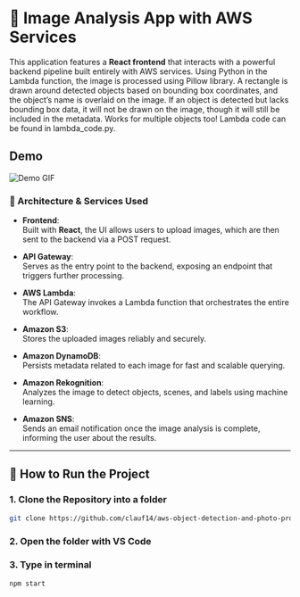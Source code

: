 # 📸 Image Analysis App with AWS Services

This application features a **React frontend** that interacts with a powerful backend pipeline built entirely with AWS services. Using Python in the Lambda function, the image is processed using Pillow library. A rectangle is drawn around detected objects based on bounding box coordinates, and the object’s name is overlaid on the image. If an object is detected but lacks bounding box data, it will not be drawn on the 
image, though it will still be included in the metadata. Works for multiple objects too! Lambda code can be found in lambda_code.py.

## Demo
![Demo GIF](https://github.com/clauf14/aws-object-detection-and-photo-processing-app/raw/main/2025-05-1610-54-32-ezgif.com-video-to-gif-converter.gif)

### 🧩 Architecture & Services Used

- **Frontend**:  
  Built with **React**, the UI allows users to upload images, which are then sent to the backend via a POST request.

- **API Gateway**:  
  Serves as the entry point to the backend, exposing an endpoint that triggers further processing.

- **AWS Lambda**:  
  The API Gateway invokes a Lambda function that orchestrates the entire workflow.

- **Amazon S3**:  
  Stores the uploaded images reliably and securely.

- **Amazon DynamoDB**:  
  Persists metadata related to each image for fast and scalable querying.

- **Amazon Rekognition**:  
  Analyzes the image to detect objects, scenes, and labels using machine learning.

- **Amazon SNS**:  
  Sends an email notification once the image analysis is complete, informing the user about the results.

---

## 🚀 How to Run the Project

### 1. Clone the Repository into a folder

```bash
git clone https://github.com/clauf14/aws-object-detection-and-photo-processing-app
```

### 2. Open the folder with VS Code
### 3. Type in terminal
```bash
npm start
```
